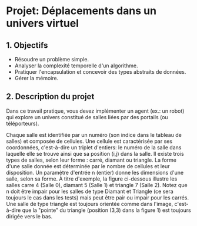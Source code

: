 # Projet: Déplacements dans un univers virtuel

## 1. Objectifs

- Résoudre un problème simple.
- Analyser la complexité temporelle d'un algorithme.
- Pratiquer l'encapsulation et concevoir des types abstraits de données.
- Gérer la mémoire.

## 2. Description du projet

Dans ce travail pratique, vous devez implémenter un agent (ex.: un robot) qui explore un univers constitué de salles liées par des portails (ou téléporteurs).

Chaque salle est identifiée par un numéro (son indice dans le tableau de salles) et composée de cellules. Une cellule est caractérisée par ses coordonnées, c'est-à-dire un triplet d'entiers: le numéro de la salle dans laquelle elle se trouve ainsi que sa position (i,j) dans la salle. Il existe trois types de salles, selon leur forme : carré, diamant ou triangle. La forme d'une salle donnée est déterminée par le nombre de cellules et leur disposition. Un paramètre d'entrée n (entier) donne les dimensions d'une salle, selon sa forme. À titre d'exemple, la figure ci-dessous illustre les salles carre 4 (Salle 0), diamant 5 (Salle 1) et triangle 7 (Salle 2). Notez que n doit être impair pour les salles de type Diamant et Triangle (ce sera toujours le cas dans les tests) mais peut être pair ou impair pour les carrés. Une salle de type triangle est toujours orientée comme dans l'image, c'est-à-dire que la "pointe" du triangle (position (3,3) dans la figure 1) est toujours dirigée vers le bas. 
